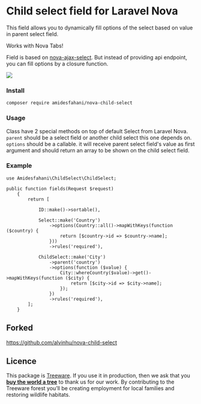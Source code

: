 # Child select field for Laravel Nova

This field allows you to dynamically fill options of the select based on value in parent select field.

Works with Nova Tabs!

Field is based on [nova-ajax-select](https://github.com/dillingham/nova-ajax-select).
But instead of providing api endpoint, you can fill options by a closure function.

![](https://user-images.githubusercontent.com/29180903/52602810-15c53900-2e32-11e9-9ade-492bfe80b234.gif)

### Install
```
composer require amidesfahani/nova-child-select
```

### Usage
Class have 2 special methods on top of default Select from Laravel Nova.
`parent` should be a select field or another child select this one depends on.
`options` should be a callable. it will receive parent select field's value as first argument and should return an array to be shown on the child select field.


### Example

```
use Amidesfahani\ChildSelect\ChildSelect;

public function fields(Request $request)
    {
        return [

            ID::make()->sortable(),

            Select::make('Country')
                ->options(Country::all()->mapWithKeys(function ($country) {
                    return [$country->id => $country->name];
                }))
                ->rules('required'),

            ChildSelect::make('City')
                ->parent('country')
                ->options(function ($value) { 
                    City::whereCountry($value)->get()->mapWithKeys(function ($city) {
                        return [$city->id => $city->name];
                    });
                })
                ->rules('required'),
        ];
    }

```

## Forked
https://github.com/alvinhu/nova-child-select

## Licence
This package is [Treeware](https://treeware.earth). If you use it in production, then we ask that you [**buy the world a tree**](https://plant.treeware.earth/https://github.com/amidesfahani/nova-child-select) to thank us for our work. By contributing to the Treeware forest you’ll be creating employment for local families and restoring wildlife habitats.